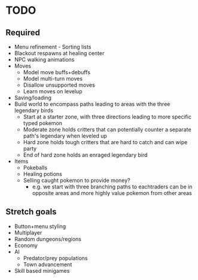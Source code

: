 # TODO

## Required

* Menu refinement - Sorting lists
* Blackout respawns at healing center
* NPC walking animations
* Moves
  * Model move buffs+debuffs
  * Model multi-turn moves
  * Disallow unsupported moves
  * Learn moves on levelup
* Saving/loading
* Build world to encompass paths leading to areas with the three legendary birds
  * Start at a starter zone, with three directions leading to more specific typed pokemon
  * Moderate zone holds critters that can potentially counter a separate path's legendary when leveled up
  * Hard zone holds tough critters that are hard to catch and can wipe party
  * End of hard zone holds an enraged legendary bird
* Items
  * Pokeballs
  * Healing potions
  * Selling caught pokemon to provide money? 
    * e.g. we start with three branching paths to eachtraders can be in opposite areas and more highly value pokemon from other areas

## Stretch goals

* Button+menu styling
* Multiplayer
* Random dungeons/regions
* Economy
* AI
  * Predator/prey populations
  * Town advancement
* Skill based minigames